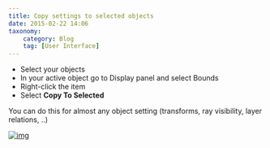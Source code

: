 ```yaml
---
title: Copy settings to selected objects
date: 2015-02-22 14:06
taxonomy:
    category: Blog
    tag: [User Interface]
---
```

*  Select your objects
*  In your active object go to Display panel and select Bounds
*  Right-click the item
*  Select **Copy To Selected**

You can do this for almost any object setting (transforms, ray visibility, layer relations, ..)



[![img](http://i.imgur.com/BvtMoVv.png)](http://i.imgur.com/BvtMoVv.png)
